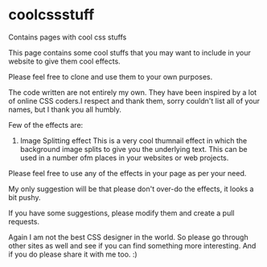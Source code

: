 # coolcssstuff
Contains pages with cool css stuffs


This page contains some cool stuffs that you may want to include in your website to give them cool effects.

Please feel free to clone and use them to your own purposes.

The code written are not entirely my own. They have been inspired by a lot of online CSS coders.I respect and thank them, sorry couldn't list all of your names, but I thank you all humbly.

Few of the effects are:

 1. Image Splitting effect
 	This is a very cool thumnail effect in which the background image splits to give you the underlying 		text. This can be used in a number ofm places in your websites or web projects. 
 
 
Please feel free to use any of the effects in your page as per your need.

My only suggestion will be that please don't over-do the effects, it looks a bit pushy.

If you have some suggestions, please modify them and create a pull requests.

Again I am not the best CSS designer in the world. So please go through other sites as well and see if you can find something more interesting. And if you do please share it with me too. :)

 

